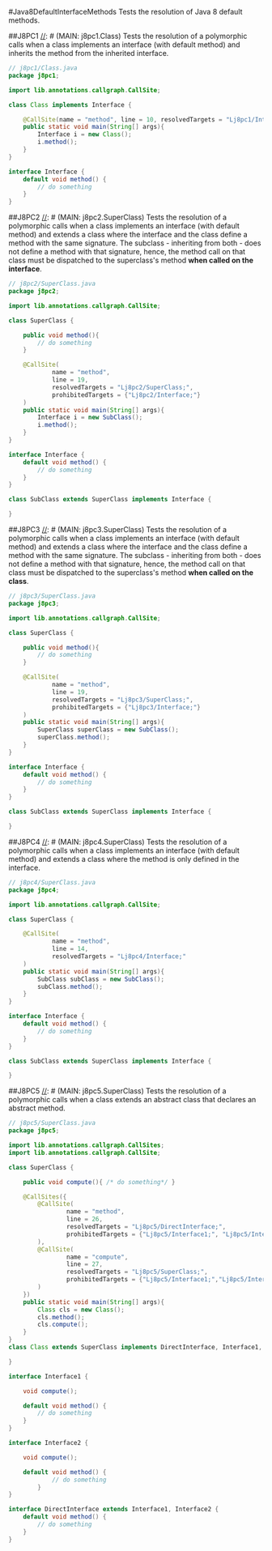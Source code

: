 #Java8DefaultInterfaceMethods
Tests the resolution of Java 8 default methods.

##J8PC1
[//]: # (MAIN: j8pc1.Class)
Tests the resolution of a polymorphic calls when a class implements an interface (with default method) and
inherits the method from the inherited interface.

```java
// j8pc1/Class.java
package j8pc1;

import lib.annotations.callgraph.CallSite;

class Class implements Interface {

    @CallSite(name = "method", line = 10, resolvedTargets = "Lj8pc1/Interface;")
    public static void main(String[] args){
        Interface i = new Class();
        i.method();
    }
}

interface Interface {
    default void method() {
        // do something
    }
}
```
[//]: # (END)

##J8PC2
[//]: # (MAIN: j8pc2.SuperClass)
Tests the resolution of a polymorphic calls when a class implements an interface (with default method) and extends a class
where the interface and the class define a method with the same signature. The subclass - inheriting from both - does not
define a method with that signature, hence, the method call on that class must be dispatched to the superclass's method **when
called on the interface**.

```java
// j8pc2/SuperClass.java
package j8pc2;

import lib.annotations.callgraph.CallSite;

class SuperClass {

    public void method(){
        // do something
    }

    @CallSite(
            name = "method",
            line = 19,
            resolvedTargets = "Lj8pc2/SuperClass;",
            prohibitedTargets = {"Lj8pc2/Interface;"}
    )
    public static void main(String[] args){
        Interface i = new SubClass();
        i.method();
    }
}

interface Interface {
    default void method() {
        // do something
    }
}

class SubClass extends SuperClass implements Interface {

}
```
[//]: # (END)

##J8PC3
[//]: # (MAIN: j8pc3.SuperClass)
Tests the resolution of a polymorphic calls when a class implements an interface (with default method) and extends a class
where the interface and the class define a method with the same signature. The subclass - inheriting from both - does not
define a method with that signature, hence, the method call on that class must be dispatched to the superclass's method **when
called on the class**.

```java
// j8pc3/SuperClass.java
package j8pc3;

import lib.annotations.callgraph.CallSite;

class SuperClass {

    public void method(){
        // do something
    }

    @CallSite(
            name = "method",
            line = 19,
            resolvedTargets = "Lj8pc3/SuperClass;",
            prohibitedTargets = {"Lj8pc3/Interface;"}
    )
    public static void main(String[] args){
        SuperClass superClass = new SubClass();
        superClass.method();
    }
}

interface Interface {
    default void method() {
        // do something
    }
}

class SubClass extends SuperClass implements Interface {

}
```
[//]: # (END)

##J8PC4
[//]: # (MAIN: j8pc4.SuperClass)
Tests the resolution of a polymorphic calls when a class implements an interface (with default method) and extends a class
where the method is only defined in the interface.

```java
// j8pc4/SuperClass.java
package j8pc4;

import lib.annotations.callgraph.CallSite;

class SuperClass {

    @CallSite(
            name = "method",
            line = 14,
            resolvedTargets = "Lj8pc4/Interface;"
    )
    public static void main(String[] args){
        SubClass subClass = new SubClass();
        subClass.method();
    }
}

interface Interface {
    default void method() {
        // do something
    }
}

class SubClass extends SuperClass implements Interface {

}
```
[//]: # (END)

##J8PC5
[//]: # (MAIN: j8pc5.SuperClass)
Tests the resolution of a polymorphic calls when a class extends an abstract class that declares an abstract method.

```java
// j8pc5/SuperClass.java
package j8pc5;

import lib.annotations.callgraph.CallSites;
import lib.annotations.callgraph.CallSite;

class SuperClass {

    public void compute(){ /* do something*/ }

    @CallSites({
        @CallSite(
                name = "method",
                line = 26,
                resolvedTargets = "Lj8pc5/DirectInterface;",
                prohibitedTargets = {"Lj8pc5/Interface1;", "Lj8pc5/Interface2;"}
        ),
        @CallSite(
                name = "compute",
                line = 27,
                resolvedTargets = "Lj8pc5/SuperClass;",
                prohibitedTargets = {"Lj8pc5/Interface1;","Lj8pc5/Interface2;"}
        )
    })
    public static void main(String[] args){
        Class cls = new Class();
        cls.method();
        cls.compute();
    }
}
class Class extends SuperClass implements DirectInterface, Interface1, Interface2 {

}

interface Interface1 {

    void compute();

    default void method() {
        // do something
    }
}

interface Interface2 {

    void compute();

    default void method() {
            // do something
        }
}

interface DirectInterface extends Interface1, Interface2 {
    default void method() {
        // do something
    }
}
```
[//]: # (END)
